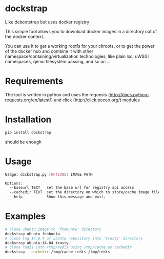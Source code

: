 dockstrap
=========

Like debootstrap but uses docker registry

This simple tool allows you to download docker images in a directory out of the docker context.

You can use it to get a working rootfs for your chroots, or to get the power of the docker hub and combine it
with other namespace/containing/virtualization technologies, like plain lxc, uWSGI namespaces, qemu filesystem passing, and so on ...

Requirements
============

The tool is written in python and uses the requests (http://docs.python-requests.org/en/latest/) and click (http://click.pocoo.org/) modules

Installation
============

```sh
pip install dockstrap
```

should be enough


Usage
=====

```sh
Usage: dockstrap.py [OPTIONS] IMAGE PATH

Options:
  --baseurl TEXT   set the base url for registry api access
  --cachedir TEXT  set the directory on which to store/cache image files
  --help           Show this message and exit.
  ```

Examples
========

```sh
# clone ubuntu image to 'foobuntu' directory
dockstrap ubuntu foobuntu
# clone tag 14.0.4 of ubuntu repository into 'trusty' directory
dockstrap ubuntu:14.04 trusty
# clone redis into /tmp/redis using /tmp/cache as cachedir
dockstrap --cachedir /tmp/cache redis /tmp/redis
```
